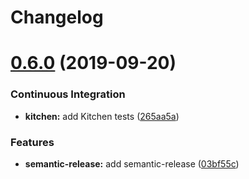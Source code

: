 # Changelog

# [0.6.0](https://github.com/saltstack-formulas/apt-cacher-formula/compare/v0.5.0...v0.6.0) (2019-09-20)


### Continuous Integration

* **kitchen:** add Kitchen tests ([265aa5a](https://github.com/saltstack-formulas/apt-cacher-formula/commit/265aa5a))


### Features

* **semantic-release:** add semantic-release ([03bf55c](https://github.com/saltstack-formulas/apt-cacher-formula/commit/03bf55c))
